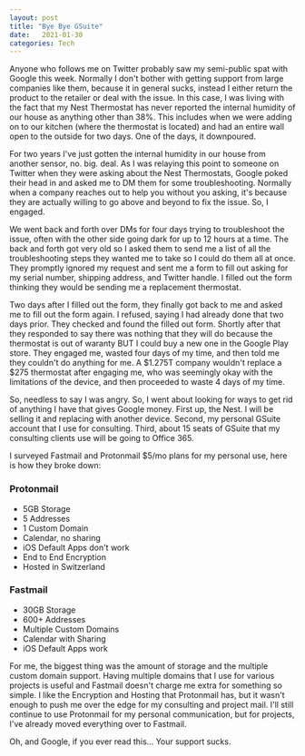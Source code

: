 ```yaml
---
layout: post
title: "Bye Bye GSuite"
date:   2021-01-30
categories: Tech
---
```


Anyone who follows me on Twitter probably saw my semi-public spat with Google this week. Normally I don't bother with getting support from large companies like them, because it in general sucks, instead I either return the product to the retailer or deal with the issue. In this case, I was living with the fact that my Nest Thermostat has never reported the internal humidity of our house as anything other than 38%. This includes when we were adding on to our kitchen (where the thermostat is located) and had an entire wall open to the outside for two days. One of the days, it downpoured. 

For two years I've just gotten the internal humidity in our house from another sensor, no. big. deal. As I was relaying this point to someone on Twitter when they were asking about the Nest Thermostats, Google poked their head in and asked me to DM them for some troubleshooting. Normally when a company reaches out to help you without you asking, it's because they are actually willing to go above and beyond to fix the issue. So, I engaged.

We went back and forth over DMs for four days trying to troubleshoot the issue, often with the other side going dark for up to 12 hours at a time. The back and forth got very old so I asked them to send me a list of all the troubleshooting steps they wanted me to take so I could do them all at once. They promptly ignored my request and sent me a form to fill out asking for my serial number, shipping address, and Twitter handle. I filled out the form thinking they would be sending me a replacement thermostat. 

Two days after I filled out the form, they finally got back to me and asked me to fill out the form again. I refused, saying I had already done that two days prior. They checked and found the filled out form. Shortly after that they responded to say there was nothing that they will do because the thermostat is out of waranty BUT I could buy a new one in the Google Play store. They engaged me, wasted four days of my time, and then told me they couldn't do anything for me. A $1.275T company wouldn't replace a $275 thermostat after engaging me, who was seemingly okay with the limitations of the device, and then proceeded to waste 4 days of my time.

So, needless to say I was angry. So, I went about looking for ways to get rid of anything I have that gives Google money. First up, the Nest. I will be selling it and replacing with another device. Second, my personal GSuite account that I use for consulting. Third, about 15 seats of GSuite that my consulting clients use will be going to Office 365.

I surveyed Fastmail and Protonmail $5/mo plans for my personal use, here is how they broke down:

### Protonmail

* 5GB Storage
* 5 Addresses
* 1 Custom Domain
* Calendar, no sharing
* iOS Default Apps don't work
* End to End Encryption
* Hosted in Switzerland

### Fastmail

* 30GB Storage
* 600+ Addresses
* Multiple Custom Domains
* Calendar with Sharing
* iOS Default Apps work

For me, the biggest thing was the amount of storage and the multiple custom domain support. Having multiple domains that I use for various projects is useful and Fastmail doesn't charge me extra for something so simple. I like the Encryption and Hosting that Protonmail has, but it wasn't enough to push me over the edge for my consulting and project mail. I'll still continue to use Protonmail for my personal communication, but for projects, I've already moved everything over to Fastmail.

Oh, and Google, if you ever read this... Your support sucks.